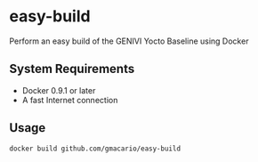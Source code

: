 easy-build
==========

Perform an easy build of the GENIVI Yocto Baseline using Docker

System Requirements
-------------------

* Docker 0.9.1 or later
* A fast Internet connection

Usage
-----

```
docker build github.com/gmacario/easy-build
```
